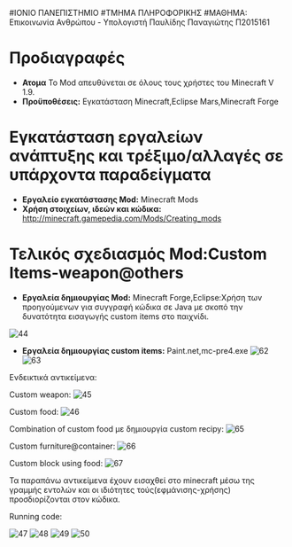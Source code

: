 #ΙΟΝΙΟ ΠΑΝΕΠΙΣΤΗΜΙΟ 
#ΤΜΗΜΑ ΠΛΗΡΟΦΟΡΙΚΗΣ
#ΜΑΘΗΜΑ: Επικοινωνία Ανθρώπου - Υπολογιστή
Παυλίδης Παναγιώτης
Π2015161

Προδιαγραφές
============

 - **Ατομα** Το Mod απευθύνεται σε όλους τους χρήστες του Minecraft V 1.9.
 - **Προϋποθέσεις:** Εγκατάσταση Minecraft,Eclipse Mars,Minecraft Forge

Εγκατάσταση εργαλείων ανάπτυξης και τρέξιμο/αλλαγές σε υπάρχοντα παραδείγματα
========================================================================

 - **Εργαλείο εγκατάστασης Mod:** Minecraft Mods
 - **Χρήση στοιχείων, ιδεών και κώδικα:** http://minecraft.gamepedia.com/Mods/Creating_mods

Τελικός σχεδιασμός Mod:Custom Items-weapon@others
============================

 - **Εργαλεία δημιουργίας Mod:** Minecraft Forge,Eclipse:Χρήση των προηγούμενων για συγγραφή κώδικα σε Java με σκοπό την
 δυνατότητα εισαγωγής custom items στο παιχνίδι.

 
 ![44](https://cloud.githubusercontent.com/assets/22712175/20069947/4974cd7e-a527-11e6-8f29-e014999a9752.png)
 
  - **Εργαλεία δημιουργίας custom items:** Paint.net,mc-pre4.exe
  ![62](https://cloud.githubusercontent.com/assets/22712175/20966191/d489f8dc-bc81-11e6-85ed-cc26e1bc30eb.png)
  ![63](https://cloud.githubusercontent.com/assets/22712175/20966235/03edf88a-bc82-11e6-8ba7-5ef35c535243.png)

  
 Ενδεικτικά αντικείμενα:
 
 Custom weapon:
 ![45](https://cloud.githubusercontent.com/assets/22712175/20070263/653cd0d2-a528-11e6-831a-73277befab54.png)
 
 Custom food:
 ![46](https://cloud.githubusercontent.com/assets/22712175/20070348/c91f2852-a528-11e6-91f0-dc8530a76532.png)
 
 Combination of custom food με δημιουργία custom recipy:
 ![65](https://cloud.githubusercontent.com/assets/22712175/20966601/ca7adbc0-bc83-11e6-8c6c-6ccedeabf886.png)
 
 Custom furniture@container:
 ![66](https://cloud.githubusercontent.com/assets/22712175/20966672/287c8b7e-bc84-11e6-8715-cb5a8c4bf491.png)
 
 Custom block using food:
 ![67](https://cloud.githubusercontent.com/assets/22712175/20966797/c97ecea6-bc84-11e6-8bfd-b3496ae0c474.png)
 
 
 Τα παραπάνω αντικείμενα έχουν εισαχθεί στο minecraft μέσω της γραμμής εντολών και οι ιδιότητες τούς(εφμάνισης-χρήσης) 
 προσδιορίζονται στον κώδικα.
 
 Running code:
 
 ![47](https://cloud.githubusercontent.com/assets/22712175/20070762/59fe679c-a52a-11e6-8409-3a02fd6fe78e.png)
 ![48](https://cloud.githubusercontent.com/assets/22712175/20070785/6d4cf26e-a52a-11e6-83e1-6629b4e9a06d.png)
 ![49](https://cloud.githubusercontent.com/assets/22712175/20070805/80821e04-a52a-11e6-9608-5e44faa303be.png)
 ![50](https://cloud.githubusercontent.com/assets/22712175/20070817/9557b384-a52a-11e6-93df-c424e63620af.png)

 



